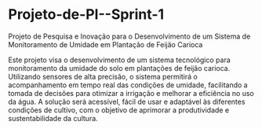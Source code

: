 # Projeto-de-PI--Sprint-1
Projeto de Pesquisa e Inovação para o Desenvolvimento de um Sistema de Monitoramento de Umidade em Plantação de Feijão Carioca

Este projeto visa o desenvolvimento de um sistema tecnológico para monitoramento da umidade do solo em plantações de feijão carioca. Utilizando sensores de alta precisão, o sistema permitirá o acompanhamento em tempo real das condições de umidade, facilitando a tomada de decisões para otimizar a irrigação e melhorar a eficiência no uso da água. A solução será acessível, fácil de usar e adaptável às diferentes condições de cultivo, com o objetivo de aprimorar a produtividade e sustentabilidade da cultura.
